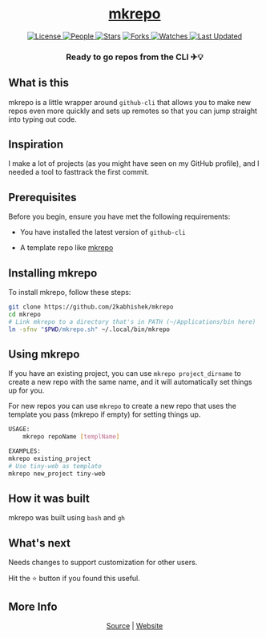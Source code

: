 <div align = "center">

<h1><a href="https://2kabhishek.github.io/mkrepo">mkrepo</a></h1>

<a href="https://github.com/2KAbhishek/mkrepo/blob/main/LICENSE">
<img alt="License" src="https://img.shields.io/github/license/2kabhishek/mkrepo?style=flat&color=eee&label="> </a>

<a href="https://github.com/2KAbhishek/mkrepo/graphs/contributors">
<img alt="People" src="https://img.shields.io/github/contributors/2kabhishek/mkrepo?style=flat&color=ffaaf2&label=People"> </a>

<a href="https://github.com/2KAbhishek/mkrepo/stargazers">
<img alt="Stars" src="https://img.shields.io/github/stars/2kabhishek/mkrepo?style=flat&color=98c379&label=Stars"></a>

<a href="https://github.com/2KAbhishek/mkrepo/network/members">
<img alt="Forks" src="https://img.shields.io/github/forks/2kabhishek/mkrepo?style=flat&color=66a8e0&label=Forks"> </a>

<a href="https://github.com/2KAbhishek/mkrepo/watchers">
<img alt="Watches" src="https://img.shields.io/github/watchers/2kabhishek/mkrepo?style=flat&color=f5d08b&label=Watches"> </a>

<a href="https://github.com/2KAbhishek/mkrepo/pulse">
<img alt="Last Updated" src="https://img.shields.io/github/last-commit/2kabhishek/mkrepo?style=flat&color=e06c75&label="> </a>

<h3>Ready to go repos from the CLI ✈💡</h3>

</div>

## What is this

mkrepo is a little wrapper around `github-cli` that allows you to make new repos even more quickly and sets up remotes so that you can jump straight into typing out code.

## Inspiration

I make a lot of projects (as you might have seen on my GitHub profile), and I needed a tool to fasttrack the first commit.

## Prerequisites

Before you begin, ensure you have met the following requirements:

- You have installed the latest version of `github-cli`

- A template repo like [mkrepo](https://github.com/2kabhishek/mkrepo)

## Installing mkrepo

To install mkrepo, follow these steps:

```bash
git clone https://github.com/2kabhishek/mkrepo
cd mkrepo
# Link mkrepo to a directory that's in PATH (~/Applications/bin here)
ln -sfnv "$PWD/mkrepo.sh" ~/.local/bin/mkrepo
```

## Using mkrepo

If you have an existing project, you can use `mkrepo project_dirname` to create a new repo with the same name, and it will automatically set things up for you.

For new repos you can use `mkrepo` to create a new repo that uses the template you pass (mkrepo if empty) for setting things up.

```bash
USAGE:
    mkrepo repoName [templName]

EXAMPLES:
mkrepo existing_project
# Use tiny-web as template
mkrepo new_project tiny-web
```

## How it was built

mkrepo was built using `bash` and `gh`

## What's next

Needs changes to support customization for other users.

Hit the ⭐ button if you found this useful.

## More Info

<div align="center">

<a href="https://github.com/2KAbhishek/mkrepo">Source</a> | <a href="https://2kabhishek.github.io/mkrepo">Website</a>

</div>
